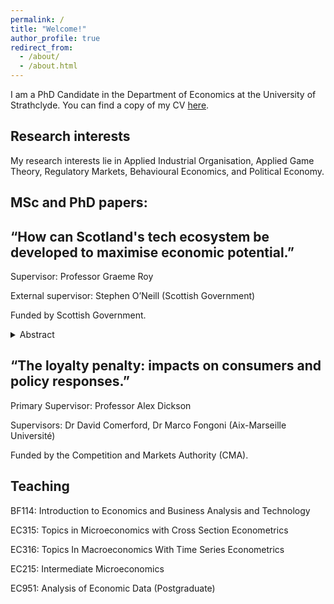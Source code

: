 ```yaml
---
permalink: / 
title: "Welcome!"
author_profile: true
redirect_from: 
  - /about/
  - /about.html
---
```



I am a PhD Candidate in the Department of Economics at the University of Strathclyde. 
You can find a copy of my CV [here](https://yurizhukov.github.io/files/Zhukov-CV-November-2024.pdf).


Research interests
------

My research interests lie in Applied Industrial Organisation, Applied Game Theory, Regulatory Markets, Behavioural Economics, and Political Economy.


MSc and PhD papers:
------

“How can Scotland's tech ecosystem be developed to maximise economic potential.”
------
Supervisor: Professor Graeme Roy 

External supervisor: Stephen O’Neill (Scottish Government)

Funded by Scottish Government.

<details>
  <summary>Abstract</summary>
  <p><span style="font-size: 0.8em;">In this paper I clarify the theoretical background of what “tech ecosystem” means and how a business ecosystem approach can be used in the tech industry. I outline the main actors of the tech ecosystem: (1) enterprises and entrepreneurs; (2) accelerators and incubators; (3) educational bodies; (4) sources of finance and funding; (5) policymakers. All these actors co-exist in the environment of the tech ecosystem and, as part of it, have an impact on each other. I draw attention to high growth firms, also known as the scaleups, which are the largest contributors to economic growth. As a result of this theoretical background, a better understanding of Scotland’s tech ecosystem achieved and an explicit mind map has been build. </span></p>
  <p><span style="font-size: 0.8em;">I review case studies from other regions to understand what kind of best practices we could apply to improve Scotland’s tech ecosystem. And as a result, I provide twelve policy recommendations which we suggest for consideration in the long-term strategic plan of the development of Scotland’s ecosystem.</span></p>
</details>



“The loyalty penalty: impacts on consumers and policy responses.”
------
Primary Supervisor: Professor Alex Dickson 

Supervisors: Dr David Comerford, Dr Marco Fongoni (Aix-Marseille Université)

Funded by the Competition and Markets Authority (CMA).



Teaching
------
BF114: Introduction to Economics and Business Analysis and Technology

EC315: Topics in Microeconomics with Cross Section Econometrics

EC316: Topics In Macroeconomics With Time Series Econometrics

EC215: Intermediate Microeconomics

EC951: Analysis of Economic Data (Postgraduate) 